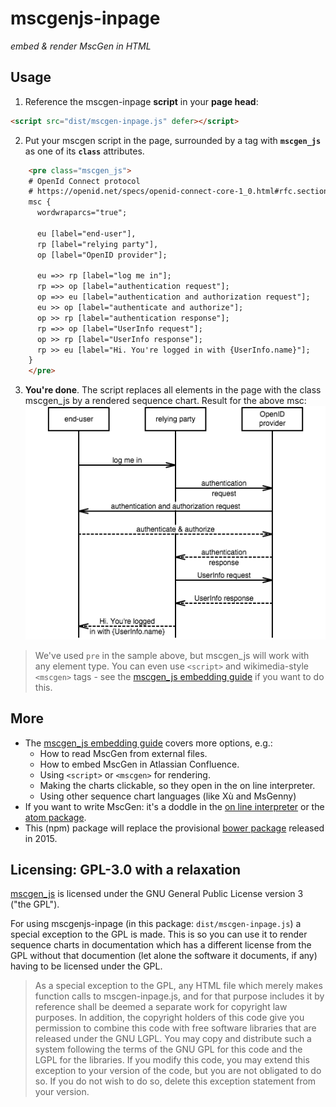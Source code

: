 # mscgenjs-inpage
_embed & render MscGen in HTML_

## Usage
1) Reference the mscgen-inpage **script** in your **page head**:
```html
<script src="dist/mscgen-inpage.js" defer></script>
```
2) Put your mscgen script in the page, surrounded by a tag with **`mscgen_js`**
as one of its **`class`** attributes.
```html
    <pre class="mscgen_js">
    # OpenId Connect protocol
    # https://openid.net/specs/openid-connect-core-1_0.html#rfc.section.1.3
    msc {
      wordwraparcs="true";

      eu [label="end-user"],
      rp [label="relying party"],
      op [label="OpenID provider"];

      eu =>> rp [label="log me in"];
      rp =>> op [label="authentication request"];
      op =>> eu [label="authentication and authorization request"];
      eu >> op [label="authenticate and authorize"];
      op >> rp [label="authentication response"];
      rp =>> op [label="UserInfo request"];
      op >> rp [label="UserInfo response"];
      rp >> eu [label="Hi. You're logged in with {UserInfo.name}"];
    }
    </pre>
```

3) **You're done**. The script replaces all elements in the page with the class
mscgen_js by a rendered sequence chart. Result for the above msc:    
![readme.png](wikum/readme.png)

> We've used `pre` in the sample above, but mscgen_js will work with any
  element type. You can even use `<script>` and wikimedia-style `<mscgen>`
  tags - see the [mscgen_js embedding guide](https://sverweij.github.io/mscgen_js/embed.html)
  if you want to do this.

## More
- The [mscgen_js embedding guide](https://sverweij.github.io/mscgen_js/embed.html)
  covers more options, e.g.:
  - How to read MscGen from external files.
  - How to embed MscGen in Atlassian Confluence.
  - Using `<script>` or `<mscgen>` for rendering.
  - Making the charts clickable, so they open in the on line interpreter.
  - Using other sequence chart languages (like Xù and MsGenny)
- If you want to write MscGen: it's a doddle in the
  [on line interpreter](https://sverweij.github.io/mscgen_js) or the
  [atom package](https://atom.io/packages/mscgen-preview).
- This (npm) package will replace the provisional [bower
  package](https://github.com/mscgenjs/mscgen_js-inpage-package) released
  in 2015.


## Licensing: GPL-3.0 with a relaxation
[mscgen_js](https://github.com/sverweij/mscgen_js) is licensed under the GNU
General Public License version 3 ("the GPL").

For using mscgenjs-inpage (in this package: `dist/mscgen-inpage.js`) a special
exception to the GPL is made. This is so you can use it to render sequence
charts in documentation which has a different license from the GPL without that
documention (let alone the software it documents, if any) having to be licensed
under the GPL.

> As a special exception to the GPL, any HTML file which merely makes function
calls to mscgen-inpage.js, and for that purpose includes it by reference shall
be deemed a separate work for copyright law purposes. In addition, the copyright
holders of this code give you permission to combine this code with free software
libraries that are released under the GNU LGPL. You may copy and distribute such
a system following the terms of the GNU GPL for this code and the LGPL for the
libraries. If you modify this code, you may extend this exception to your
version of the code, but you are not obligated to do so. If you do not wish to
do so, delete this exception statement from your version.
